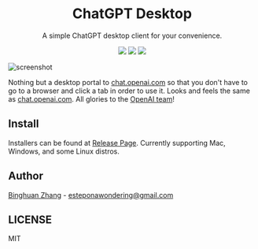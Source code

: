 <div align=center>
  <h1>ChatGPT Desktop</h1>
  <p>A simple ChatGPT desktop client for your convenience.</p>
  <img src="https://img.shields.io/badge/electron-22.2.0-blue"/>
  <img src="https://img.shields.io/badge/typescript-3.9.10-blueviolet"/>
  <img src="https://img.shields.io/badge/downloaded-341-brightgreen"/>
</div>

![screenshot](./asset/app.png)

Nothing but a desktop portal to [chat.openai.com](https://chat.openai.com) so that you don't have to go to a browser and click a tab in order to use it. Looks and feels the same as [chat.openai.com](https://chat.openai.com). All glories to the [OpenAI team](https://openai.com/)!

## Install

Installers can be found at [Release Page](https://github.com/estepona/chatgpt-desktop/releases). Currently supporting Mac, Windows, and some Linux distros.

## Author

[Binghuan Zhang](https://github.com/estepona) - esteponawondering@gmail.com

## LICENSE

MIT
